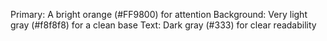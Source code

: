 Primary: A bright orange (#FF9800) for attention
Background: Very light gray (#f8f8f8) for a clean base
Text: Dark gray (#333) for clear readability
